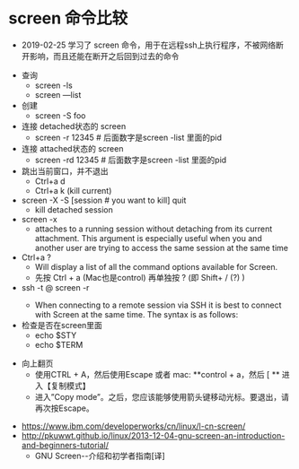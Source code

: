 # screen 命令比较
- 2019-02-25 学习了 screen 命令，用于在远程ssh上执行程序，不被网络断开影响，而且还能在断开之后回到过去的命令
* 查询
    * screen -ls
    * screen —list
* 创建
    * screen -S foo
* 连接 detached状态的 screen
    * screen -r 12345 # 后面数字是screen -list 里面的pid
* 连接 attached状态的 screen
    * screen -rd 12345 # 后面数字是screen -list 里面的pid
* 跳出当前窗口，并不退出
    * Ctrl+a d
    * Ctrl+a k  (kill current)
* screen -X -S [session # you want to kill] quit
    * kill detached session
* screen -x
    * attaches to a running session without detaching from its current attachment. This argument is especially useful when you and another user are trying to access the same session at the same time
* Ctrl+a ? 
    * Will display a list of all the command options available for Screen.
    * 先按 Ctrl + a (Mac也是control) 再单独按 ? (即 Shift+ / (?) )
* ssh -t <user>@<server> screen -r
    * When connecting to a remote session via SSH it is best to connect with Screen at the same time. The syntax is as follows:
* 检查是否在screen里面
    * echo $STY
    * echo $TERM
- 向上翻页
   - 使用CTRL + A，然后使用Escape 或者 mac: **control + a，然后 [ ** 进入【复制模式】
   - 进入”Copy mode”。之后，您应该能够使用箭头键移动光标。要退出，请再次按Escape。
* https://www.ibm.com/developerworks/cn/linux/l-cn-screen/
* http://pkuwwt.github.io/linux/2013-12-04-gnu-screen-an-introduction-and-beginners-tutorial/
    * GNU Screen--介绍和初学者指南[译]
